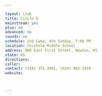 ```yaml
---

layout: club
title: Circle 8
mainstream: yes
plus: no
advanced: no
rounds: no
schedule: 2nd &amp; 4th Sunday, 7:00 PM
location: Chisholm Middle School
address: 900 East First Street, Newton, KS
state: KS
directions: 
caller: 
contact: (316) 371-3991, (620) 983-1919
website: 



---
```


